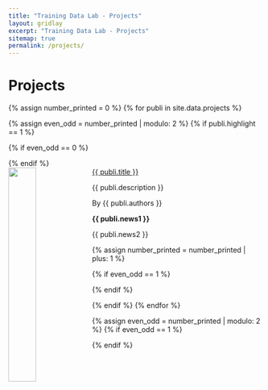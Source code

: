 ```yaml
---
title: "Training Data Lab - Projects"
layout: gridlay
excerpt: "Training Data Lab - Projects"
sitemap: true
permalink: /projects/
---
```


# Projects

{% assign number_printed = 0 %}
{% for publi in site.data.projects %}

{% assign even_odd = number_printed | modulo: 2 %}
{% if publi.highlight == 1 %}

{% if even_odd == 0 %}
<div class="row">
{% endif %}

<div class="col-sm-6 clearfix">
 <div class="well">
  <pubtit><a href="{{ publi.link.url }}">{{ publi.title }}</a></pubtit>
  <img src="{{ site.url }}{{ site.baseurl }}/images/projects/{{ publi.image }}" class="img-responsive" width="33%" style="float: left" />
  <p align="justify">{{ publi.description }}</p>
  <p>By {{ publi.authors }}</p>
  <!-- <p><strong><a href="{{ publi.link.url }}">{{ publi.link.display }}</a></strong></p>-->
  <p class="text-danger"><strong> {{ publi.news1 }}</strong></p>
  <p> {{ publi.news2 }}</p>
 </div>
</div>

{% assign number_printed = number_printed | plus: 1 %}

{% if even_odd == 1 %}
</div>
{% endif %}

{% endif %}
{% endfor %}

{% assign even_odd = number_printed | modulo: 2 %}
{% if even_odd == 1 %}
</div>
{% endif %}
